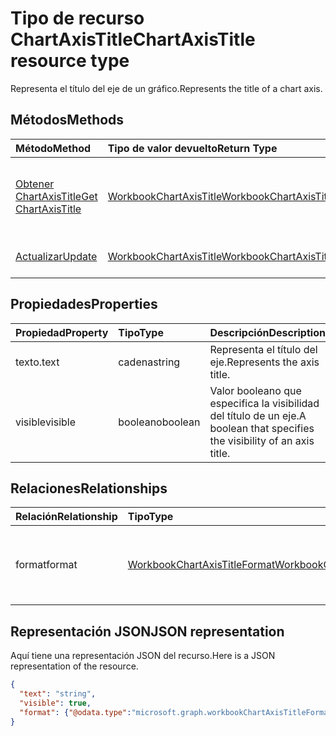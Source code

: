 # <a name="chartaxistitle-resource-type"></a><span data-ttu-id="2f275-101">Tipo de recurso ChartAxisTitle</span><span class="sxs-lookup"><span data-stu-id="2f275-101">ChartAxisTitle resource type</span></span>

<span data-ttu-id="2f275-102">Representa el título del eje de un gráfico.</span><span class="sxs-lookup"><span data-stu-id="2f275-102">Represents the title of a chart axis.</span></span>


## <a name="methods"></a><span data-ttu-id="2f275-103">Métodos</span><span class="sxs-lookup"><span data-stu-id="2f275-103">Methods</span></span>

| <span data-ttu-id="2f275-104">Método</span><span class="sxs-lookup"><span data-stu-id="2f275-104">Method</span></span>           | <span data-ttu-id="2f275-105">Tipo de valor devuelto</span><span class="sxs-lookup"><span data-stu-id="2f275-105">Return Type</span></span>    |<span data-ttu-id="2f275-106">Descripción</span><span class="sxs-lookup"><span data-stu-id="2f275-106">Description</span></span>|
|:---------------|:--------|:----------|
|[<span data-ttu-id="2f275-107">Obtener ChartAxisTitle</span><span class="sxs-lookup"><span data-stu-id="2f275-107">Get ChartAxisTitle</span></span>](../api/chartaxistitle_get.md) | [<span data-ttu-id="2f275-108">WorkbookChartAxisTitle</span><span class="sxs-lookup"><span data-stu-id="2f275-108">WorkbookChartAxisTitle</span></span>](chartaxistitle.md) |<span data-ttu-id="2f275-109">Lee las propiedades y relaciones del objeto chartAxisTitle.</span><span class="sxs-lookup"><span data-stu-id="2f275-109">Read properties and relationships of chartAxisTitle object.</span></span>|
|[<span data-ttu-id="2f275-110">Actualizar</span><span class="sxs-lookup"><span data-stu-id="2f275-110">Update</span></span>](../api/chartaxistitle_update.md) | [<span data-ttu-id="2f275-111">WorkbookChartAxisTitle</span><span class="sxs-lookup"><span data-stu-id="2f275-111">WorkbookChartAxisTitle</span></span>](chartaxistitle.md)    |<span data-ttu-id="2f275-112">Actualiza el objeto ChartAxisTitle.</span><span class="sxs-lookup"><span data-stu-id="2f275-112">Update ChartAxisTitle object.</span></span> |

## <a name="properties"></a><span data-ttu-id="2f275-113">Propiedades</span><span class="sxs-lookup"><span data-stu-id="2f275-113">Properties</span></span>
| <span data-ttu-id="2f275-114">Propiedad</span><span class="sxs-lookup"><span data-stu-id="2f275-114">Property</span></span>     | <span data-ttu-id="2f275-115">Tipo</span><span class="sxs-lookup"><span data-stu-id="2f275-115">Type</span></span>   |<span data-ttu-id="2f275-116">Descripción</span><span class="sxs-lookup"><span data-stu-id="2f275-116">Description</span></span>|
|:---------------|:--------|:----------|
|<span data-ttu-id="2f275-117">texto.</span><span class="sxs-lookup"><span data-stu-id="2f275-117">text</span></span>|<span data-ttu-id="2f275-118">cadena</span><span class="sxs-lookup"><span data-stu-id="2f275-118">string</span></span>|<span data-ttu-id="2f275-119">Representa el título del eje.</span><span class="sxs-lookup"><span data-stu-id="2f275-119">Represents the axis title.</span></span>|
|<span data-ttu-id="2f275-120">visible</span><span class="sxs-lookup"><span data-stu-id="2f275-120">visible</span></span>|<span data-ttu-id="2f275-121">booleano</span><span class="sxs-lookup"><span data-stu-id="2f275-121">boolean</span></span>|<span data-ttu-id="2f275-122">Valor booleano que especifica la visibilidad del título de un eje.</span><span class="sxs-lookup"><span data-stu-id="2f275-122">A boolean that specifies the visibility of an axis title.</span></span>|

## <a name="relationships"></a><span data-ttu-id="2f275-123">Relaciones</span><span class="sxs-lookup"><span data-stu-id="2f275-123">Relationships</span></span>
| <span data-ttu-id="2f275-124">Relación</span><span class="sxs-lookup"><span data-stu-id="2f275-124">Relationship</span></span> | <span data-ttu-id="2f275-125">Tipo</span><span class="sxs-lookup"><span data-stu-id="2f275-125">Type</span></span>   |<span data-ttu-id="2f275-126">Descripción</span><span class="sxs-lookup"><span data-stu-id="2f275-126">Description</span></span>|
|:---------------|:--------|:----------|
|<span data-ttu-id="2f275-127">format</span><span class="sxs-lookup"><span data-stu-id="2f275-127">format</span></span>|[<span data-ttu-id="2f275-128">WorkbookChartAxisTitleFormat</span><span class="sxs-lookup"><span data-stu-id="2f275-128">WorkbookChartAxisTitleFormat</span></span>](chartaxistitleformat.md)|<span data-ttu-id="2f275-p101">Representa el formato del título del eje del gráfico. Solo lectura.</span><span class="sxs-lookup"><span data-stu-id="2f275-p101">Represents the formatting of chart axis title. Read-only.</span></span>|

## <a name="json-representation"></a><span data-ttu-id="2f275-131">Representación JSON</span><span class="sxs-lookup"><span data-stu-id="2f275-131">JSON representation</span></span>

<span data-ttu-id="2f275-132">Aquí tiene una representación JSON del recurso.</span><span class="sxs-lookup"><span data-stu-id="2f275-132">Here is a JSON representation of the resource.</span></span>

<!--{
  "blockType": "resource",
  "baseType": "microsoft.graph.entity",
  "optionalProperties": [],
  "@odata.type": "microsoft.graph.workbookChartAxisTitle"
}-->

```json
{
  "text": "string",
  "visible": true,
  "format": {"@odata.type":"microsoft.graph.workbookChartAxisTitleFormat"}
}

```

<!-- uuid: 8fcb5dbc-d5aa-4681-8e31-b001d5168d79
2015-10-25 14:57:30 UTC -->
<!-- {
  "type": "#page.annotation",
  "description": "ChartAxisTitle resource",
  "keywords": "",
  "section": "documentation",
  "tocPath": ""
}-->
